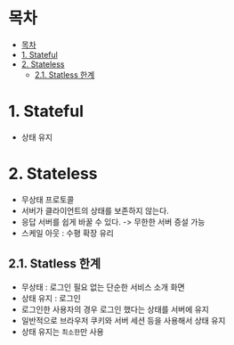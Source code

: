 # 목차
- [목차](#목차)
- [1. Stateful](#1-stateful)
- [2. Stateless](#2-stateless)
  - [2.1. Statless 한계](#21-statless-한계)


# 1. Stateful
- 상태 유지

# 2. Stateless
- 무상태 프로토콜
- 서버가 클라이언트의 상태를 보존하지 않는다.
- 응답 서버를 쉽게 바꿀 수 있다. -> 무한한 서버 증설 가능
- 스케일 아웃 : 수평 확장 유리

## 2.1. Statless 한계
- 무상태 : 로그인 필요 없는 단순한 서비스 소개 화면
- 상태 유지 : 로그인
- 로그인한 사용자의 경우 로그인 했다는 상태를 서버에 유지
- 일반적으로 브라우저 쿠키와 서버 세션 등을 사용해서 상태 유지
- 상태 유지는 `최소한`만 사용

